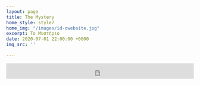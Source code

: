 ```yaml
---
layout: page
title: The Mystery
home_style: style7
home_img: "/images/id-owebsite.jpg"
excerpt: Το Μυστήριο
date: 2020-07-01 22:00:00 +0000
img_src: ''

---
```

<iframe style="border: 0; width: 100%; height: 42px;" src="https://bandcamp.com/EmbeddedPlayer/album=2634321029/size=small/bgcol=ffffff/linkcol=0687f5/track=3823232912/transparent=true/" seamless><a href="http://imperfectid.bandcamp.com/album/imperfect-id">Imperfect ID by Imperfect ID</a></iframe>